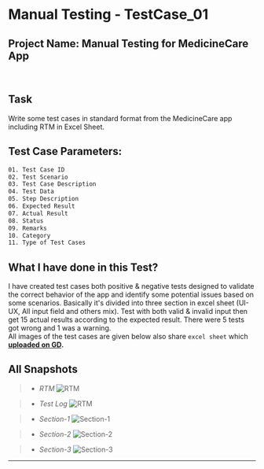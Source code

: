# Manual Testing - TestCase_01

## Project Name: Manual Testing for MedicineCare App
<br>

## Task
Write some test cases in standard format from the MedicineCare app including RTM in Excel Sheet.


## Test Case Parameters:
``` bash
01. Test Case ID	
02. Test Scenario	
03. Test Case Description	
04. Test Data	
05. Step Description	
06. Expected Result	
07. Actual Result	
08. Status	
09. Remarks	
10. Category	
11. Type of Test Cases	
```

## What I have done in this Test?
I have created test cases both positive & negative tests designed to validate the correct behavior of the app and identify some potential issues based on some scenarios. Basically it's divided into three section in excel sheet (UI-UX, All input field and others mix). Test with both valid & invalid input then get 15 actual results according to the expected result. There were 5 tests got wrong and 1 was a warning. \
All images of the test cases are given below also share `excel sheet` which **[uploaded on GD](https://docs.google.com/spreadsheets/d/1A9ONZcUJ54XECvGjsVn1-jiyKj4lPWvK/edit?usp=drive_link&ouid=106028938157744319674&rtpof=true&sd=true).**



## All Snapshots
> * *RTM*
![RTM](https://drive.google.com/uc?export=view&id=1hcbdLScYE_uAeE-jaBFaD8GI7faXMt4b)

> * *Test Log*
![RTM](https://drive.google.com/uc?export=view&id=1ETWetRGKeitUOb4TF5xD3omC9QE_hGcj)

> * *Section-1*
![Section-1](https://drive.google.com/uc?export=view&id=18QTdmhNDce41mPPgjRzeelvFgR4z6HoL)

> * *Section-2*
![Section-2](https://drive.google.com/uc?export=view&id=1HCFyS2HoC-71GUlL-EapOeRnfoI0hdpc)

> * *Section-3*
![Section-3](https://drive.google.com/uc?export=view&id=1BzQct7TtA3sAMAPNDQ_gdr-gtBUB2MEK)

---


